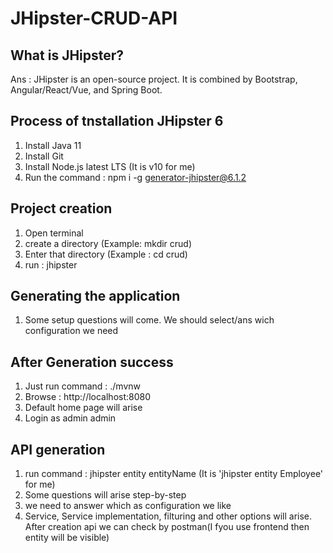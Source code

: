 # JHipster-CRUD-API
## What is JHipster?

Ans : JHipster is an open-source project. It is combined by Bootstrap, Angular/React/Vue, and Spring Boot.


## Process of tnstallation JHipster 6
1. Install Java 11
2. Install Git
3. Install Node.js latest LTS (It is v10 for me)
4. Run the command : npm i -g generator-jhipster@6.1.2


## Project creation
1. Open terminal
2. create a directory (Example: mkdir crud)
3. Enter that directory (Example : cd crud)
4. run : jhipster

##  Generating the application
1. Some setup questions will come. We should select/ans wich configuration we need

## After Generation success
1. Just run command : ./mvnw
2.  Browse : http://localhost:8080
3. Default home page will arise 
4. Login as admin admin

## API generation
1. run command : jhipster entity entityName (It is 'jhipster entity Employee' for me)
2. Some questions will arise step-by-step
3. we need to answer which as configuration we like
4. Service, Service implementation, filturing and other options will arise. After creation api we can check by postman(I fyou use frontend then entity will be visible)





